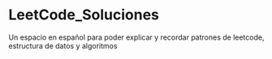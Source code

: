 # LeetCode_Soluciones
Un espacio en español para poder explicar y recordar patrones de leetcode, estructura de datos y algoritmos
